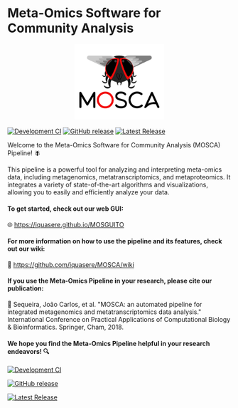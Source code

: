 # Meta-Omics Software for Community Analysis

<p align="center" href="https://github.com/iquasere/MOSCA">
  <img width="40%" src="resources/mosca_logo.png" alt="Logo" title="Logo by Sérgio A. Silva">
</p>

[![Development CI](https://github.com/iquasere/MOSCA/actions/workflows/main.yml/badge.svg?branch=development)](
https://github.com/iquasere/MOSCA/actions/workflows/main.yml) [
![GitHub release](https://img.shields.io/github/release/iquasere/MOSCA.svg)](
https://github.com/iquasere/MOSCA/releases/latest) [
![Latest Release](https://img.shields.io/github/release-date/iquasere/MOSCA.svg)](
https://github.com/iquasere/MOSCA/releases)

Welcome to the Meta-Omics Software for Community Analysis (MOSCA) Pipeline! :fly:

This pipeline is a powerful tool for analyzing and interpreting meta-omics data, including metagenomics, metatranscriptomics, and metaproteomics. It integrates a variety of state-of-the-art algorithms and visualizations, allowing you to easily and efficiently analyze your data.

#### To get started, check out our web GUI:

🌐 https://iquasere.github.io/MOSGUITO

#### For more information on how to use the pipeline and its features, check out our wiki:

📖 https://github.com/iquasere/MOSCA/wiki

#### If you use the Meta-Omics Pipeline in your research, please cite our publication:

📄 Sequeira, João Carlos, et al. "MOSCA: an automated pipeline for integrated metagenomics and metatranscriptomics data analysis." International Conference on Practical Applications of Computational Biology & Bioinformatics. Springer, Cham, 2018.

#### We hope you find the Meta-Omics Pipeline helpful in your research endeavors! 🔍


[![Development CI](https://github.com/iquasere/MOSCA/actions/workflows/main.yml/badge.svg?branch=development)](https://github.com/iquasere/MOSCA/actions/workflows/main.yml)

[![GitHub release](https://img.shields.io/github/release/iquasere/MOSCA.svg)](https://github.com/iquasere/MOSCA/releases/latest)

[![Latest Release](https://img.shields.io/github/release-date/iquasere/MOSCA.svg)](https://github.com/iquasere/MOSCA/releases)
